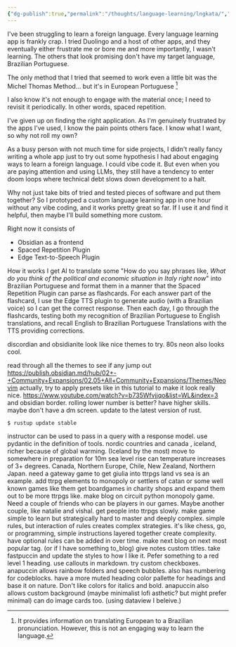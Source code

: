 ```yaml
---
{"dg-publish":true,"permalink":"/thoughts/language-learning/lngkata/","tags":["language","portuguese","refactored","blogged","to_blog"],"updated":"2025-08-28T22:06:19.955+01:00"}
---
```


I've been struggling to learn a foreign language. Every language learning app is frankly crap.  I tried Duolingo and a host of other apps, and they eventually either frustrate me or bore me and more importantly, I wasn't learning. The others that look promising don't have my target language, Brazilian Portuguese.

The only method that I tried that seemed to work even a little bit was the Michel Thomas Method... but it's in European Portuguese [^1]

I also know it's not enough to engage with the material once; I need to revisit it periodically. In other words, spaced repetition. 

I've given up on finding the right application. As I'm genuinely frustrated by the apps I've used, I know the pain points others face. I know what I want, so why not roll my own?

As a busy person with not much time for side projects, I didn't really fancy writing a whole app just to try out some hypothesis I had about engaging ways to learn a foreign language. I could vibe code it. But even when you are paying attention and using LLMs, they still have a tendency to enter doom loops where technical debt slows down development to a halt.

Why not just take bits of tried and tested pieces of software and put them together? So I prototyped a custom language learning app in one hour without any vibe coding, and it works pretty great so far. If I use it and find it helpful, then maybe I'll build something more custom.

Right now it consists of 
- Obsidian as a frontend
- Spaced Repetition Plugin
- Edge Text-to-Speech Plugin

How it works
I get AI to translate some "How do you say phrases like, *What do you think of the political and economic situation in Italy right now*" into Brazilian Portuguese and format them in a manner that the Spaced Repetition Plugin can parse as flashcards. For each answer part of the flashcard, I use the Edge TTS plugin to generate audio (with a Brazilian voice) so I can get the correct response. Then each day, I go through the flashcards, testing both my recognition of Brazilian Portuguese to English translations, and recall English to Brazilian Portuguese Translations with the TTS providing corrections.

[^1]: It provides information on translating European to a Brazilian pronunciation. However, this is not an engaging way to learn the language.

discordian and obsidianite look like nice themes to try.
80s neon also looks cool.

read through all the themes to see if any jump out
https://publish.obsidian.md/hub/02+-+Community+Expansions/02.05+All+Community+Expansions/Themes/Neovim
actually, try to apply presets like in this tutorial to make it look really nice. https://www.youtube.com/watch?v=b735Wfvjjqo&list=WL&index=3 and obsidian border.
rolling lower number is better? have higher skills. 
maybe don't have a dm screen. 
update to the latest version of rust. 
```console
$ rustup update stable
```
instructor can be used to pass in a query with a response model.
use pydantic in the definition of tools.
nordic countries and canada , iceland, richer because of global warming. (Iceland by the most)
move to somewhere in preparation for 10m sea level rise can temperature increases of 3+ degrees.
Canada, Northern Europe, Chile, New Zealand, Northern Japan.
need a gateway game to get giulia into ttrpgs
land vs sea is an example.
add ttrpg elements to monopoly or settlers of catan or some well known games like them
get boardgames in charity shops and expand them out to be more ttrpgs like.
make blog on circuit python monopoly game. Need a couple of friends who can be players in our games. Maybe another couple, like natalie and vishal.
get people into ttrpgs slowly.
make game simple to learn but strategically hard to master and deeply complex.
simple rules, but interaction of rules creates complex strategies.
it's like chess, go, or programming, simple instructions layered together create complexity.
have optional rules can be added in over time.
make next blog on next most popular tag. (or if I have something to_blog)
give notes custom titles.
take fastpuccin and update the styles to how I like it.
Pefer something to a red level 1 heading.
use callouts in markdown.
try custom checkboxes.
anapuccin allows rainbow folders and speech bubbles.
also has numbering for codeblocks.
have a more muted heading color pallette for headings and base it on nature.
Don't like colors for italics and bold.
anapuccin also allows custom background (maybe minimalist lofi asthetic? but might prefer minimal)
can do image cards too. (using dataview I beleive.)
